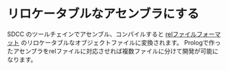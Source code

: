 # リロケータブルなアセンブラにする

SDCC のツールチェインでアセンブル、コンパイルすると [relファイルフォーマット](../format.ja.md) のリロケータブルなオブジェクトファイルに変換されます。
Prologで作ったアセンブラをrelファイルに対応させれば複数ファイルに分けて開発が可能になります。


